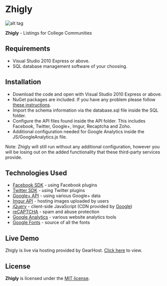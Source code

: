 # Zhigly
![alt tag](http://i.imgur.com/VtRhu0z.png)

**Zhigly** - Listings for College Communities

## Requirements
 * Visual Studio 2010 Express or above.
 * SQL database management software of your choosing.

## Installation

 * Download the code and open with Visual Studio 2010 Express or above.
 * NuGet packages are included. If you have any problem please follow [these instructions](http://stackoverflow.com/questions/6876732/how-do-i-get-nuget-to-install-update-all-the-packages-in-the-packages-config).
 * Import the schema information via the database.sql file inside the SQL folder.
 * Configure the API files found inside the API folder. This includes Facebook, Twitter, Google+, Imgur, Recaptcha and Zoho.
 * Additional configuration needed for Google Analytics inside the JS/GoogleAnalytics.js file. 
 
 Note: Zhigly will still run without any additional configuration, however you will be losing out on the added functionality that these third-party services provide. 
 
## Technologies Used

* [Facebook SDK](https://developers.facebook.com/docs/javascript) - using Facebook plugins
* [Twitter SDK](https://dev.twitter.com/web/javascript) - using Twitter plugins
* [Google+ API](https://developers.google.com/+/web/api/rest/) - using various Google+ data
* [Imgur API](https://api.imgur.com/) - hosting images uploaded by users
* [jQuery](https://jquery.com/) - client-side JavaScript (CDN provided by [Google](https://developers.google.com/speed/libraries/))
* [reCAPTCHA](https://www.google.com/recaptcha) - spam and abuse protection
* [Google Analytics](https://www.google.com/analytics/) - various website analytics tools
* [Google Fonts](https://fonts.google.com/) - source of all the fonts

## Live Demo

Zhigly is live via hosting provided by GearHost. [Click here](http://zhigly.com/) to view.


## License

**Zhigly** is licensed under the [MIT license](LICENSE).
